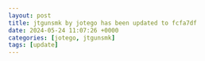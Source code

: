 ```yaml
---
layout: post
title: jtgunsmk by jotego has been updated to fcfa7df
date: 2024-05-24 11:07:26 +0000
categories: [jotego, jtgunsmk]
tags: [update]
---
```


